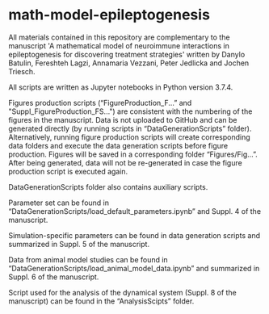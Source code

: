 # math-model-epileptogenesis

All materials contained in this repository are complementary to the manuscript 'A mathematical model of neuroimmune interactions in epileptogenesis for discovering treatment strategies' written by Danylo Batulin, Fereshteh Lagzi, Annamaria Vezzani, Peter Jedlicka and Jochen Triesch.

All scripts are written as Jupyter notebooks in Python version 3.7.4.

Figures production scripts (“FigureProduction_F...” and "Suppl_FigureProduction_FS...") are consistent with the numbering of the figures in the manuscript. Data is not uploaded to GitHub and can be generated directly (by running scripts in “DataGenerationScripts” folder). Alternatively, running figure production scripts will create corresponding data folders and execute the data generation scripts before figure production. Figures will be saved in a corresponding folder “Figures/Fig...”. After being generated, data will not be re-generated in case the figure production script is executed again.

DataGenerationScripts folder also contains auxiliary scripts.

Parameter set can be found in “DataGenerationScripts/load_default_parameters.ipynb” and Suppl. 4 of the manuscript.

Simulation-specific parameters can be found in data generation scripts and summarized in Suppl. 5 of the manuscript.

Data from animal model studies can be found in “DataGenerationScripts/load_animal_model_data.ipynb” and summarized in Suppl. 6 of the manuscript. 

Script used for the analysis of the dynamical system (Suppl. 8 of the manuscript) can be found in the “AnalysisScipts” folder.

